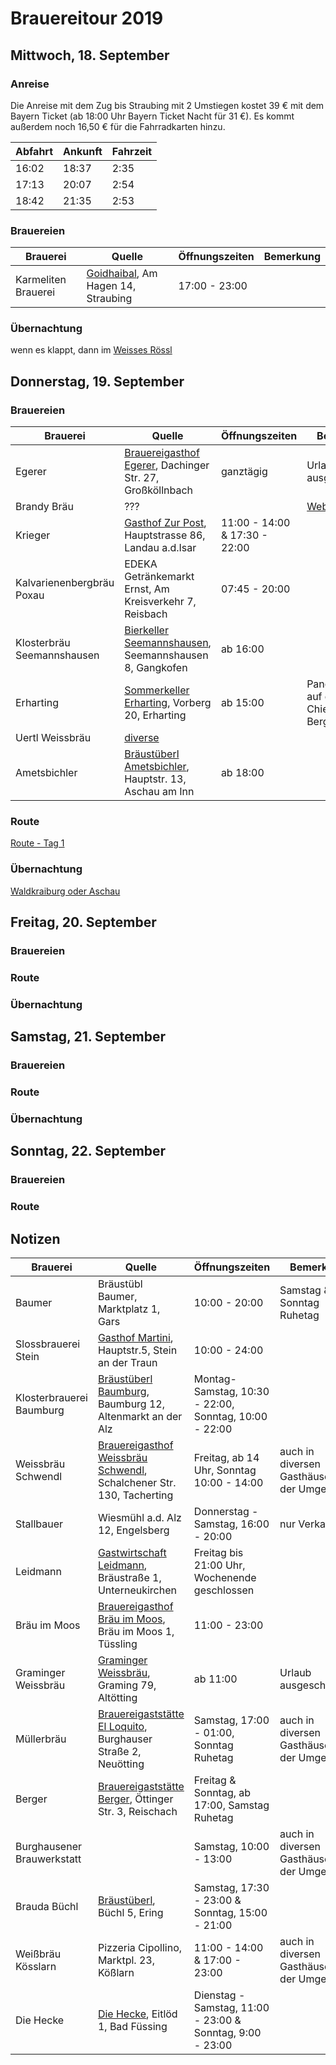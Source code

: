 # Brauereitour 2019

## Mittwoch, 18. September

### Anreise

Die Anreise mit dem Zug bis Straubing mit 2 Umstiegen kostet 39 € mit dem Bayern Ticket (ab 18:00 Uhr Bayern Ticket Nacht für 31 €). Es kommt außerdem noch 16,50 € für die Fahrradkarten hinzu.

| Abfahrt | Ankunft | Fahrzeit |
| ------- | ------- | -------- |
| 16:02   | 18:37   | 2:35     |
| 17:13   | 20:07   | 2:54     |
| 18:42   | 21:35   | 2:53     |

### Brauereien

| Brauerei | Quelle | Öffnungszeiten | Bemerkung |
| -------- | ------ | -------------- | --------- |
| Karmeliten Brauerei | [Goidhaibal](https://www.goidhaibal.de/), Am Hagen 14, Straubing | 17:00 - 23:00 |

### Übernachtung

wenn es klappt, dann im [Weisses Rössl](https://www.weisses-roessl-straubing.de/)

## Donnerstag, 19. September

### Brauereien

| Brauerei | Quelle | Öffnungszeiten | Bemerkung |
| -------- | ------ | -------------- | --------- |
| Egerer | [Brauereigasthof Egerer](http://www.brauereigasthof-egerer.de/gaststaette.aspx), Dachinger Str. 27, Großköllnbach | ganztägig | Urlaub ausgeschlossen |
| Brandy Bräu | ??? | | [Web](https://www.brandys-braugarage.de/), [Instagram](https://www.instagram.com/brandybraeu/) |
| Krieger | [Gasthof Zur Post](http://www.gasthofpost-landau.de/), Hauptstrasse 86, Landau a.d.Isar | 11:00 - 14:00 & 17:30 - 22:00 | |
| Kalvarienenbergbräu Poxau | EDEKA Getränkemarkt Ernst, Am Kreisverkehr 7, Reisbach | 07:45 - 20:00 | |
| Klosterbräu Seemannshausen | [Bierkeller Seemannshausen](https://www.klosterbraeu-seemannshausen.de), Seemannshausen 8, Gangkofen | ab 16:00 | |
| Erharting | [Sommerkeller Erharting](http://www.sommerkeller-erharting.de/), Vorberg 20, Erharting | ab 15:00 | Panoramablick auf das ganze Chiemgauer Bergmassiv |
| Uertl Weissbräu | [diverse](https://www.brauerei-unertl.de/wirtschaften.htm) | | |
| Ametsbichler | [Bräustüberl Ametsbichler](http://www.ametsbichler.de/index.php/braeustueberl.html), Hauptstr. 13, Aschau am Inn | ab 18:00 | |

### Route

[Route - Tag 1](http://bit.ly/32FEkht)

### Übernachtung

[Waldkraiburg oder Aschau](https://www.waldkraiburg.de/cdn/uploads/gastgeberverzeichnis-web.pdf)

## Freitag, 20. September

### Brauereien

### Route

### Übernachtung

## Samstag, 21. September

### Brauereien

### Route

### Übernachtung

## Sonntag, 22. September

### Brauereien

### Route

## Notizen

| Brauerei | Quelle | Öffnungszeiten | Bemerkung |
| -------- | ------ | -------------- | --------- |
| Baumer | Bräustübl Baumer, Marktplatz 1, Gars | 10:00 - 20:00 | Samstag & Sonntag Ruhetag |
| Slossbrauerei Stein | [Gasthof Martini](https://www.steiner-bier.de/index.php?PageID=82), Hauptstr.5, Stein an der Traun | 10:00 - 24:00 | |
| Klosterbrauerei Baumburg | [Bräustüberl Baumburg](https://www.bräustüberlbaumburg.de/), Baumburg 12, Altenmarkt an der Alz | Montag-Samstag, 10:30 - 22:00, Sonntag,  10:00 - 22:00 | |
| Weissbräu Schwendl | [Brauereigasthof Weissbräu Schwendl](https://www.weissbraeu-schwendl.de/brauereigasthof/), Schalchener Str. 130, Tacherting | Freitag, ab 14 Uhr, Sonntag 10:00 - 14:00 | auch in diversen Gasthäusern der Umgebung |
| Stallbauer | Wiesmühl a.d. Alz 12, Engelsberg | Donnerstag - Samstag, 16:00 - 20:00 | nur Verkauf |
| Leidmann | [Gastwirtschaft Leidmann](https://www.brauerei-leidmann.de/gastwirtschaft), Bräustraße 1, Unterneukirchen | Freitag bis 21:00 Uhr, Wochenende geschlossen | |
| Bräu im Moos | [Brauereigasthof Bräu im Moos](https://braeuimmoos.de/gasthof/), Bräu im Moos 1, Tüssling | 11:00 - 23:00 | |
| Graminger Weissbräu| [Graminger Weissbräu](https://www.graminger-weissbraeu.de/), Graming 79, Altötting | ab 11:00 | Urlaub ausgeschlossen |
| Müllerbräu | [Brauereigaststätte El Loquito](https://www.el-loquito.de/), Burghauser Straße 2, Neuötting | Samstag, 17:00 - 01:00, Sonntag Ruhetag | auch in diversen Gasthäusern der Umgebung |
| Berger | [Brauereigaststätte Berger](https://brauerei-berger.de/startseite/), Öttinger Str. 3, Reischach | Freitag & Sonntag, ab 17:00, Samstag Ruhetag | |
| Burghausener Brauwerkstatt | | Samstag, 10:00 - 13:00 | auch in diversen Gasthäusern der Umgebung |
| Brauda Büchl | [Bräustüberl](https://braudabuechl.de/wirtshaus/), Büchl 5, Ering | Samstag, 17:30 - 23:00 & Sonntag, 15:00 - 21:00 | |
| Weißbräu Kösslarn | Pizzeria Cipollino, Marktpl. 23, Kößlarn | 11:00 - 14:00 & 17:00 - 23:00 | auch in diversen Gasthäusern der Umgebung |
| Die Hecke | [Die Hecke](https://www.die-hecke.de/restaurant/), Eitlöd 1, Bad Füssing | Dienstag - Samstag, 11:00 - 23:00 & Sonntag, 9:00 - 23:00 | |

